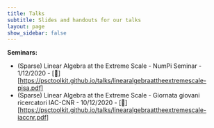 ```yaml
---
title: Talks
subtitle: Slides and handouts for our talks
layout: page
show_sidebar: false
---
```


**Seminars:**
- (Sparse) Linear Algebra at the Extreme Scale - NumPi Seminar - 1/12/2020 - [📄][https://psctoolkit.github.io/talks/linearalgebraattheextremescale-pisa.pdf]
- (Sparse) Linear Algebra at the Extreme Scale - Giornata giovani ricercatori IAC-CNR  - 10/12/2020 - [📄][https://psctoolkit.github.io/talks/linearalgebraattheextremescale-iaccnr.pdf]
